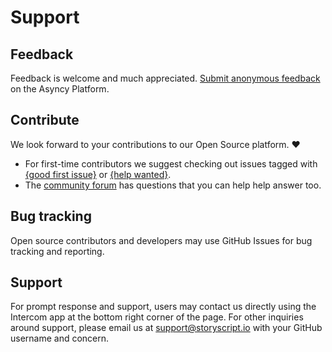 # Support

<!--

| Community Forum |  Asyncy Cloud Status |
| :-----------: | :-----------------: |
| QA, community support and feature requests | System health, metrics and issues | Issue tracking |
| [forum.asyncy.com](https://forum.asyncy.com) | [status.asyncy.com](https://status.asyncy.com) |

::: tip Need help?
Please search our [Community Forum](https://forum.asyncy.com) for help or ask a new question.
:::

-->

## Feedback

Feedback is welcome and much appreciated. [Submit anonymous feedback](https://asyncy.click/feedback) on the Asyncy Platform.

## Contribute

We look forward to your contributions to our Open Source platform. :heart:

- For first-time contributors we suggest checking out issues tagged with [{good first issue}](https://github.com/issues?q=is:open+is:issue+archived:false+user:storyscript+label:%22good+first+issue%22) or  [{help wanted}](https://github.com/issues?q=is:open+is:issue+archived:false+user:storyscript+label:%22help+wanted%22).
- The [community forum](https://forum.asyncy.com) has questions that you can help help answer too.

## Bug tracking

Open source contributors and developers may use GitHub Issues for bug tracking and reporting.

## Support

For prompt response and support, users may contact us directly using the Intercom app at the bottom right corner of the page. For other inquiries around support, please email us at [support@storyscript.io](mailto:support@storyscript.io) with your GitHub username and concern.
